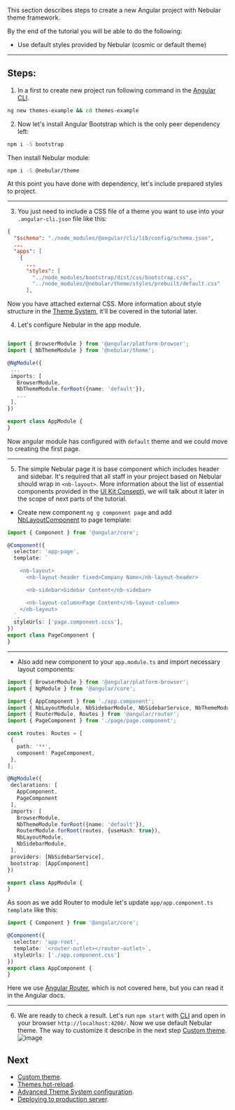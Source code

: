 This section describes steps to create a new Angular project with Nebular theme framework.

By the end of the tutorial you will be able to do the following:
* Use default styles provided by Nebular (cosmic or default theme)
<hr class="section-end">

## Steps: 

1) In a first to create new project run following command in the [Angular CLI](https://github.com/angular/angular-cli). 
```bash
ng new themes-example && cd themes-example
```


2) Now let's install Angular Bootstrap which is the only peer dependency left:

```bash
npm i -S bootstrap
```

Then install Nebular module:

```bash
npm i -S @nebular/theme
```
At this point you have done with dependency, let's include prepared styles to project.
<hr class="section-end">

3) You just need to include a CSS file of a theme you want to use into your `.angular-cli.json` file like this:
   

```json
{
  "$schema": "./node_modules/@angular/cli/lib/config/schema.json",
  ...
  "apps": [
    {
      ...
      "styles": [
        "../node_modules/bootstrap/dist/css/bootstrap.css",
        "../node_modules/@nebular/theme/styles/prebuilt/default.css"
      ],
```
Now you have attached external CSS. More information about style structure in the [Theme System](#/docs/concepts/theme-system), it'll be covered in the tutorial later.

4) Let's configure Nebular in the app module.
   
```typescript

import { BrowserModule } from '@angular/platform-browser';
import { NbThemeModule } from '@nebular/theme';

@NgModule({
 ...
 imports: [
   BrowserModule,
   NbThemeModule.forRoot({name: 'default'}),
   ...
 ],
})

export class AppModule {
}
```

Now angular module has configured with `default` theme and we could move to creating the first page.
<hr class="section-end">

5) The simple Nebular page it is base component which includes header and sidebar. It's required that all staff in your project based on Nebular should wrap in `<nb-layout>`. More information about the list of essential components provided in the [UI Kit Consept](https://akveo.github.io/nebular/#/docs/concepts/ui-kit)), we will talk about it later in the scope of next parts of the tutorial.
* Create new component `ng g component page` and add [NbLayoutComponent](https://akveo.github.io/nebular/#/docs/components/layout) to page template: 

```typescript
import { Component } from '@angular/core';

@Component({
  selector: 'app-page',
  template: `

    <nb-layout>
      <nb-layout-header fixed>Company Name</nb-layout-header>

      <nb-sidebar>Sidebar Content</nb-sidebar>

      <nb-layout-column>Page Content</nb-layout-column>
    </nb-layout>
  `,
  styleUrls: ['page.component.scss'],
})
export class PageComponent {
}
```
<hr class="section-end">

* Also add new component to your `app.module.ts` and import necessary layout components:

```typescript
import { BrowserModule } from '@angular/platform-browser';
import { NgModule } from '@angular/core';

import { AppComponent } from './app.component';
import { NbLayoutModule, NbSidebarModule, NbSidebarService, NbThemeModule } from '@nebular/theme';
import { RouterModule, Routes } from '@angular/router';
import { PageComponent } from './page/page.component';

const routes: Routes = [
 {
   path: '**',
   component: PageComponent,
 },
];

@NgModule({
 declarations: [
   AppComponent,
   PageComponent
 ],
 imports: [
   BrowserModule,
   NbThemeModule.forRoot({name: 'default'}),
   RouterModule.forRoot(routes, {useHash: true}),
   NbLayoutModule,
   NbSidebarModule,
 ],
 providers: [NbSidebarService],
 bootstrap: [AppComponent]
})

export class AppModule {
}
```

As soon as we add Router to module let's update `app/app.component.ts` `template` like this:
```typescript
import { Component } from '@angular/core';

@Component({
  selector: 'app-root',
  template: `<router-outlet></router-outlet>`,
  styleUrls: ['./app.component.css']
})
export class AppComponent {
}

```
Here we use [Angular Router](https://angular.io/tutorial/toh-pt5#routing), which is not covered here, but you can read it in the Angular docs.
<hr class="section-end">

6) We are ready to check a result. Let's run `npm start` with [CLI](https://github.com/angular/angular-cli) and open in your browser `http://localhost:4200/`. Now we use default Nebular theme. The way to customize it describe in the next step [Custom theme](#/docs/ngxadmin-tutorials/themes-tutorial-custom-theme).
![image](assets/images/articles/sample-page.png)

## Next

- [Custom theme](#/docs/ngxadmin-tutorials/themes-tutorial-custom-theme).
- [Themes hot-reload](#/docs/ngxadmin-tutorials/themes-tutorial-hot-reload).
- [Advanced Theme System configuration](#/docs/guides/enabling-theme-system).
- [Deploying to production server](#/docs/guides/server-deployment).
